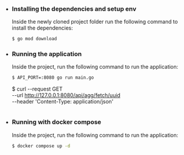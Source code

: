 - ### Installing the dependencies and setup env
  Inside the newly cloned project folder run the following command to install the dependencies:
  ```bash
  $ go mod download
  ```

- ### Running the application
  Inside the project, run the following command to run the application:
  ```bash
  $ API_PORT=:8080 go run main.go
  ```

  $ curl --request GET \
  --url http://127.0.0.1:8080/api/agg/fetch/uuid \
  --header 'Content-Type: application/json'

  ```

- ### Running with docker compose
  Inside the project, run the following command to run the application:
  ```bash
  $ docker compose up -d
  ```
